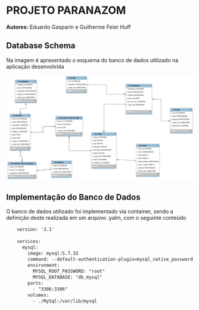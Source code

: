 # PROJETO PARANAZOM

**Autores:** Eduardo Gasparin e Guilherme Feier Huff

## Database Schema

Na imagem é apresentado o esquema do banco de dados utilizado na aplicação desenvolvida

![MER](database_schema/MER.png)

## Implementação do Banco de Dados

O banco de dados utilizado foi implementado via container, sendo a definição deste realizada em um arquivo .yalm, com o seguinte conteúdo

```
	version: '3.1'

	services:
	  mysql:
		image: mysql:5.7.32
		command: --default-authentication-plugin=mysql_native_password
		environment:
		  MYSQL_ROOT_PASSWORD: "root"
		  MYSQL_DATABASE: "db_mysql"
		ports:
		  - "3306:3306"
		volumes:
		  - ./MySql:/var/lib/mysql
```

